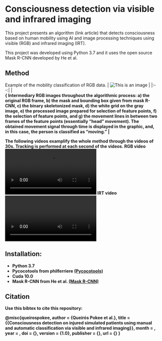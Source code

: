 # Consciousness detection via visible and infrared imaging
This project presents an algorithm (link article) that detects consciousness based on human mobility using AI and image processing techniques using visible (RGB) and infrared imaging (IRT).

This project was developed using Python 3.7 and it uses the open source Mask R-CNN developed by He et al.


## Method
Example of the mobility classification of RGB data. 
| ![This is an image](https://github.com/dddqqq/Consciousness_detection/blob/main/media/Figure%203.png) |
|:--:| 
| <b>  
{ <b> Intermediary RGB images throughout the algorithmic process: a) the original RGB frame, b) the mask and bounding box given from mask R-CNN, c) the binary skeletonized mask, d) the white grid on the gray image, e) the processed image prepared for selection of feature points, f) the selection of feature points, and g) the movement lines in between two frames of the feature points (essentially “head” movement). The obtained movement signal through time is displayed in the graphic, and, in this case, the person is classified as “moving.” </b>|

The following videos examplify the whole method through the videos of 30s. Tracking is performed at each second of the videos.
RGB video ![RGB video](https://github.com/dddqqq/Consciousness_detection/blob/main/media/rgb_lay_Head_covered.mp4)
IRT video ![IRT video](https://github.com/dddqqq/Consciousness_detection/blob/main/media/irt_lay_Head.mp4)





## Installation:
- Python 3.7
- Pycocotools from philferriere [(Pycocotools)](https://github.com/philferriere/cocoapi)
- Cuda 10.0
- Mask R-CNN from He et al.  [(Mask R-CNN)](https://github.com/matterport/Mask_RCNN)


## Citation
Use this bibtex to cite this repository:

@misc{queirospokee,
    author       = {Queirós Pokee et al.},
    title        = {{Consciousness detection on injured simulated patients using manual and automatic classification via visible and infrared imaging}},
    month        = ,
    year         = ,
    doi          = {},
    version      = {1.0},
    publisher    = {},
    url          = {}
    }
